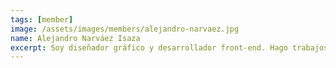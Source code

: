 ```yaml
---
tags: [member]
image: /assets/images/members/alejandro-narvaez.jpg
name: Alejandro Narváez Isaza
excerpt: Soy diseñador gráfico y desarrollador front-end. Hago trabajos de identidad gráfica, ilustración, y diseño y desarrollo web bajo la marca <a class="link" href="https://fluorescente.design/" target="_blank"">Fluorescente</a>
---
```

